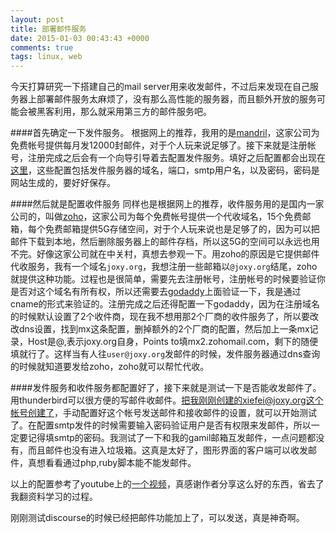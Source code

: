 ```yaml
---
layout: post
title: 部署邮件服务
date: 2015-01-03 00:43:43 +0000
comments: true
tags: linux, web
---
```


今天打算研究一下搭建自己的mail server用来收发邮件，不过后来发现在自己服务器上部署邮件服务太麻烦了，没有那么高性能的服务器，而且额外开放的服务可能会被黑客利用，那么就采用第三方的邮件服务吧。

####首先确定一下发件服务。
根据网上的推荐，我用的是[mandril](https://mandrillapp.com/)，这家公司为免费帐号提供每月发12000封邮件，对于个人玩来说足够了。接下来就是注册帐号，注册完成之后会有一个向导引导着去配置发件服务。填好之后配置都会出现在[这里](https://mandrillapp.com/settings)，这些配置包括发件服务器的域名，端口，smtp用户名，以及密码，密码是网站生成的，要好好保存。

####然后就是配置收件服务
同样也是根据网上的推荐，收件服务用的是国内一家公司的，叫做[zoho](https://www.zoho.com/)，这家公司为每个免费帐号提供一个代收域名，15个免费邮箱，每个免费邮箱提供5G存储空间，对于个人玩来说也是足够了的，因为可以把邮件下载到本地，然后删除服务器上的邮件存档，所以这5G的空间可以永远也用不完。好像这家公司就在中关村，真想去参观一下。用zoho的原因是它提供邮件代收服务，我有一个域名`joxy.org`，我想注册一些邮箱以`@joxy.org`结尾，zoho就提供这种功能。过程也是很简单，需要先去注册帐号，注册帐号的时候要验证你是否对这个域名有所有权，所以还需要去[godaddy](https://mya.godaddy.com/)上面验证一下，我是通过cname的形式来验证的。注册完成之后还得配置一下godaddy，因为在注册域名的时候默认设置了2个收件商，现在我不想用那2个厂商的收件服务了，所以要改改dns设置，找到mx这条配置，删掉额外的2个厂商的配置，然后加上一条mx记录，Host是@,表示joxy.org自身，Points to填mx2.zohomail.com，剩下的随便填就行了。这样当有人往`user@joxy.org`发邮件的时候，发件服务器通过dns查询的时候就知道要发给zoho，zoho就可以帮忙代收。

####发件服务和收件服务都配置好了，接下来就是测试一下是否能收发邮件了。
用thunderbird可以很方便的写邮件收邮件。把我刚刚创建的xiefei@joxy.org这个帐号创建了，手动配置好这个帐号发送邮件和接收邮件的设置，就可以开始测试了。在配置smtp发件的时候需要输入密码验证用户是否有权限来发邮件，所以一定要记得填smtp的密码。我测试了一下和我的gamil邮箱互发邮件，一点问题都没有，而且邮件也没有进入垃圾箱。这真是太好了，图形界面的客户端可以收发邮件，真想看看通过php,ruby脚本能不能发邮件。

以上的配置参考了youtube上的[一个视频](https://www.youtube.com/watch?v=ndIflJOGSww)，真感谢作者分享这么好的东西，省去了我翻资料学习的过程。

刚刚测试discourse的时候已经把邮件功能加上了，可以发送，真是神奇啊。
